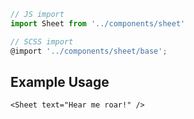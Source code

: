```js
// JS import
import Sheet from '../components/sheet'

// SCSS import
@import '../components/sheet/base';
```


## Example Usage

    <Sheet text="Hear me roar!" />
